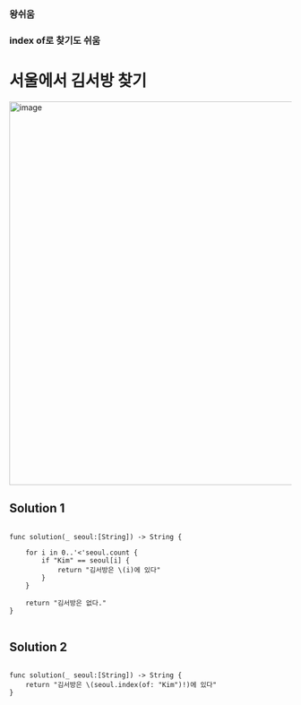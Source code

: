 ### 왕쉬움
### index of로 찾기도 쉬움

# 서울에서 김서방 찾기
<img width="685" alt="image" src="https://user-images.githubusercontent.com/29904301/187603588-604c9804-ab04-4689-b87d-0f18c0ecd412.png">


## Solution 1
<pre>
<code>
func solution(_ seoul:[String]) -> String {
     
    for i in 0..'<'seoul.count {
        if "Kim" == seoul[i] {
            return "김서방은 \(i)에 있다"
        }
    }
    
    return "김서방은 없다."
}
</code>
</pre>
  
  ## Solution 2
<pre>
<code>
func solution(_ seoul:[String]) -> String {
    return "김서방은 \(seoul.index(of: "Kim")!)에 있다"
}
</code>
</pre>
